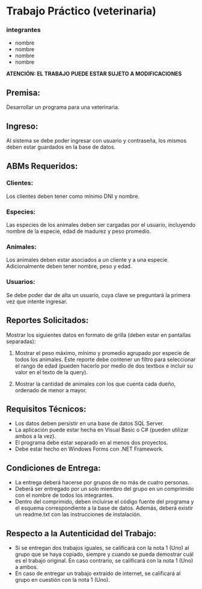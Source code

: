 # Trabajo Práctico (veterinaria)
### integrantes
* nombre
* nombre
* nombre
* nombre

**ATENCIÓN: EL TRABAJO PUEDE ESTAR SUJETO A MODIFICACIONES**

## Premisa:
Desarrollar un programa para una veterinaria.

## Ingreso:
Al sistema se debe poder ingresar con usuario y contraseña, los mismos deben estar guardados en la base de datos.

## ABMs Requeridos:

### Clientes:
Los clientes deben tener como mínimo DNI y nombre.

### Especies:
Las especies de los animales deben ser cargadas por el usuario, incluyendo nombre de la especie, edad de madurez y peso promedio.

### Animales:
Los animales deben estar asociados a un cliente y a una especie. Adicionalmente deben tener nombre, peso y edad.

### Usuarios:
Se debe poder dar de alta un usuario, cuya clave se preguntará la primera vez que intente ingresar.

## Reportes Solicitados:
Mostrar los siguientes datos en formato de grilla (deben estar en pantallas separadas):

1. Mostrar el peso máximo, mínimo y promedio agrupado por especie de todos los animales. Este reporte debe contener un filtro para seleccionar el rango de edad (pueden hacerlo por medio de dos textbox e incluir su valor en el texto de la query).
   
2. Mostrar la cantidad de animales con los que cuenta cada dueño, ordenado de menor a mayor.

## Requisitos Técnicos:
- Los datos deben persistir en una base de datos SQL Server.
- La aplicación puede estar hecha en Visual Basic o C# (pueden utilizar ambos a la vez).
- El programa debe estar separado en al menos dos proyectos.
- Debe estar hecho en Windows Forms con .NET Framework.

## Condiciones de Entrega:
- La entrega deberá hacerse por grupos de no más de cuatro personas.
- Deberá ser entregado por un solo miembro del grupo en un comprimido con el nombre de todos los integrantes.
- Dentro del comprimido, deben incluirse el código fuente del programa y el esquema correspondiente a la base de datos. Además, deberá existir un readme.txt con las instrucciones de instalación.

## Respecto a la Autenticidad del Trabajo:
- Si se entregan dos trabajos iguales, se calificará con la nota 1 (Uno) al grupo que se haya copiado, siempre y cuando se pueda demostrar cuál es el trabajo original. En caso contrario, se calificará con la nota 1 (Uno) a ambos.
- En caso de entregar un trabajo extraído de internet, se calificará al grupo en cuestión con la nota 1 (Uno).


